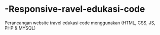 # -Responsive-ravel-edukasi-code
Perancangan website travel edukasi code menggunakan (HTML, CSS, JS, PHP &amp; MYSQL)
